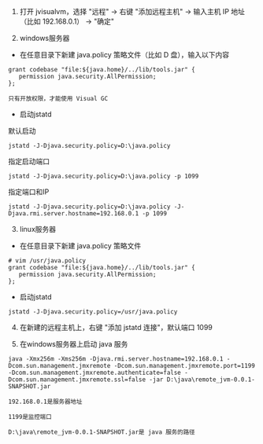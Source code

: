 1. 打开 jvisualvm，选择 "远程" -> 右键 "添加远程主机" -> 输入主机 IP 地址（比如 192.168.0.1） -> "确定"

2. windows服务器
-  在任意目录下新建 java.policy 策略文件（比如 D 盘），输入以下内容

```
grant codebase "file:${java.home}/../lib/tools.jar" {
   permission java.security.AllPermission;
};
```

```
只有开放权限，才能使用 Visual GC
```

- 启动jstatd

默认启动
```
jstatd -J-Djava.security.policy=D:\java.policy
```

指定启动端口
```
jstatd -J-Djava.security.policy=D:\java.policy -p 1099
```

指定端口和IP
```
jstatd -J-Djava.security.policy=D:\java.policy -J-Djava.rmi.server.hostname=192.168.0.1 -p 1099
```

3. linux服务器
-  在任意目录下新建 java.policy 策略文件

```
# vim /usr/java.policy
grant codebase "file:${java.home}/../lib/tools.jar" {
   permission java.security.AllPermission;
};
```

- 启动jstatd

```
jstatd -J-Djava.security.policy=/usr/java.policy
```

4. 在新建的远程主机上，右键 "添加 jstatd 连接"，默认端口 1099

5. 在windows服务器上启动 java 服务

```
java -Xmx256m -Xms256m -Djava.rmi.server.hostname=192.168.0.1 -Dcom.sun.management.jmxremote -Dcom.sun.management.jmxremote.port=1199 -Dcom.sun.management.jmxremote.authenticate=false -Dcom.sun.management.jmxremote.ssl=false -jar D:\java\remote_jvm-0.0.1-SNAPSHOT.jar
```

```
192.168.0.1是服务器地址

1199是监控端口

D:\java\remote_jvm-0.0.1-SNAPSHOT.jar是 java 服务的路径
```
